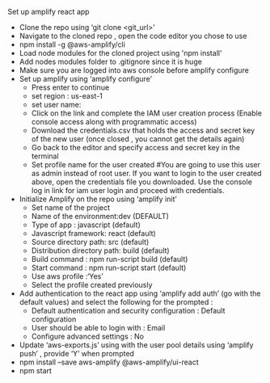 Set up amplify react app  

-	Clone the repo using ‘git clone <git_url>’
-	Navigate to the cloned repo , open the code editor you chose to use
-	npm install -g @aws-amplify/cli
-	Load node modules for the cloned project using 'npm install'
-	Add nodes modules folder to .gitignore since it is huge 
-   Make sure you are logged into aws console before amplify configure
-	Set up amplify using ‘amplify configure’
    -	Press enter to continue
    -	set region : us-east-1
    -	set user name:
    -	Click on the link and complete the IAM user creation process (Enable console access along with programmatic access)
    -	Download the credentials.csv that holds the access and secret key of the new user (once closed , you cannot get the details again)
    -	Go back to the editor and specify access and secret key in the terminal
    -	Set profile name for the user created 
    #You are going to use this user as admin instead of root user.
    If you want to login to the user created above, open the credentials file you downloaded.
    Use the console log in link for iam user login and proceed with credentials.
-	Initialize Amplify on the repo using ‘amplify init’
    -	Set name of the project 
    -	Name of the environment:dev (DEFAULT)
    -	Type of app : javascript (default)
    -	Javascript framework: react (default)
    -	Source directory path: src (default)
    -	Distribution directory path: build (default)
    -	Build command : npm run-script build (default)
    -	Start command : npm run-script start (default)
    -	Use aws profile :‘Yes’ 
    -	Select the profile created previously
-	Add authentication to the react app using ‘amplify add auth’ (go with the default values) and select the following for the prompted :
    -	Default authentication and security configuration : Default configuration 
    -	User should be able to login with : Email 
    -	Configure advanced settings : No 
-	Update ‘aws-exports.js’ using with the user pool details using ‘amplify push’ , provide ‘Y’ when prompted
-	npm install –save aws-amplify @aws-amplify/ui-react
- npm start

